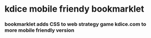 # kdice mobile friendy bookmarklet 
### bookmarklet adds CSS to web strategy game kdice.com to more mobile friendly version